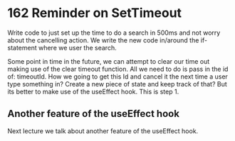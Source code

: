 # 162 Reminder on SetTimeout

Write code to just set up the time to do a search in 500ms and not worry about the cancelling action.
We write the new code in/around the if-statement where we user the search.

Some point in time in the future, we can attempt to clear our time out making use of the clear timeout function. All we need to do is pass in the id of: timeoutId. How we going to get this Id and cancel it the next time a user type something in? Create a new piece of state and keep track of that? But its better to make use of the useEffect hook.
This is step 1.

## Another feature of the useEffect hook

Next lecture we talk about another feature of the useEffect hook.

